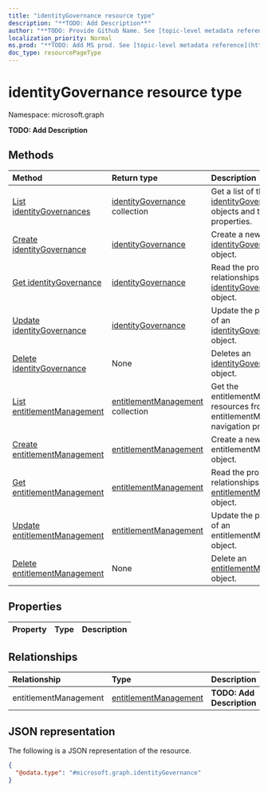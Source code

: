 ```yaml
---
title: "identityGovernance resource type"
description: "**TODO: Add Description**"
author: "**TODO: Provide Github Name. See [topic-level metadata reference](https://msgo.azurewebsites.net/add/document/guidelines/metadata.html#topic-level-metadata)**"
localization_priority: Normal
ms.prod: "**TODO: Add MS prod. See [topic-level metadata reference](https://msgo.azurewebsites.net/add/document/guidelines/metadata.html#topic-level-metadata)**"
doc_type: resourcePageType
---
```


# identityGovernance resource type

Namespace: microsoft.graph

**TODO: Add Description**

## Methods
|Method|Return type|Description|
|:---|:---|:---|
|[List identityGovernances](../api/identitygovernance-list.md)|[identityGovernance](../resources/identitygovernance.md) collection|Get a list of the [identityGovernance](../resources/identitygovernance.md) objects and their properties.|
|[Create identityGovernance](../api/identitygovernance-create.md)|[identityGovernance](../resources/identitygovernance.md)|Create a new [identityGovernance](../resources/identitygovernance.md) object.|
|[Get identityGovernance](../api/identitygovernance-get.md)|[identityGovernance](../resources/identitygovernance.md)|Read the properties and relationships of an [identityGovernance](../resources/identitygovernance.md) object.|
|[Update identityGovernance](../api/identitygovernance-update.md)|[identityGovernance](../resources/identitygovernance.md)|Update the properties of an [identityGovernance](../resources/identitygovernance.md) object.|
|[Delete identityGovernance](../api/identitygovernance-delete.md)|None|Deletes an [identityGovernance](../resources/identitygovernance.md) object.|
|[List entitlementManagement](../api/identitygovernance-list-entitlementmanagement.md)|[entitlementManagement](../resources/entitlementmanagement.md) collection|Get the entitlementManagement resources from the entitlementManagement navigation property.|
|[Create entitlementManagement](../api/identitygovernance-post-entitlementmanagement.md)|[entitlementManagement](../resources/entitlementmanagement.md)|Create a new entitlementManagement object.|
|[Get entitlementManagement](../api/identitygovernance-get-entitlementmanagement.md)|[entitlementManagement](../resources/entitlementmanagement.md)|Read the properties and relationships of an [entitlementManagement](../resources/entitlementmanagement.md) object.|
|[Update entitlementManagement](../api/identitygovernance-update-entitlementmanagement.md)|[entitlementManagement](../resources/entitlementmanagement.md)|Update the properties of an entitlementManagement object.|
|[Delete entitlementManagement](../api/identitygovernance-delete-entitlementmanagement.md)|None|Delete an [entitlementManagement](../resources/entitlementmanagement.md) object.|

## Properties
|Property|Type|Description|
|:---|:---|:---|

## Relationships
|Relationship|Type|Description|
|:---|:---|:---|
|entitlementManagement|[entitlementManagement](../resources/entitlementmanagement.md)|**TODO: Add Description**|

## JSON representation
The following is a JSON representation of the resource.
<!-- {
  "blockType": "resource",
  "keyProperty": "id",
  "@odata.type": "microsoft.graph.identityGovernance",
  "baseType": "",
  "openType": false
}
-->
``` json
{
  "@odata.type": "#microsoft.graph.identityGovernance"
}
```

